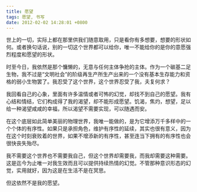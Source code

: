 ```yaml
---
title: 愿望
tags: 愿望, 书写
date: 2012-02-02 14:28:01 +0800
---
```



世上的一切，实际上都在那里供我们随意取用，只是看你有多想要，想要的形状如何。或者换句话说，别的一切这个世界都可以给你，唯一不能给你的是你的意愿强烈程度和愿望的形状。

时至今日，我依然是那个慵懒的，无意与任何主体争抢的主体。作为一个碳基二足生物，我不过是“文明社会”的阶级再生产所生产出来的一个没有基本生存能力和资格的弱小生物罢了。我忍受了这个世界，这个世界忍受了我，夫复何求？

我回看自己的心象，里面有许多温情或者可怖的幻觉，却找不到自己的愿望。我有心结和情结，它们构成得了我的渴望，却不能形成愿望。饥渴，焦灼，想望，足以给一种渴望咸咸的幸福，所以渴望不需要实现，可以随遇而安。

在这个底层如此简单美丽的物理世界，我唯一能做的，是为它增添万千多样中的一个个体的有序性。如果只是承担角色，维护有序性的延续，其实也很有意义，因为在这个时刻衰败着的世界，如果不增添新的有序性，甚至连当下拥有的有序性也会很快丧失殆尽。

我不需要这个世界也不需要我自己，但这个世界却需要我，而我却需要这种需要。这是迄今为止唯一对我生效而且可以提供持续热情的幻觉。不管那种意识形态的幻觉，实用就好，因为这是在生活不是在冥思。

但这依然不是我的愿望。

